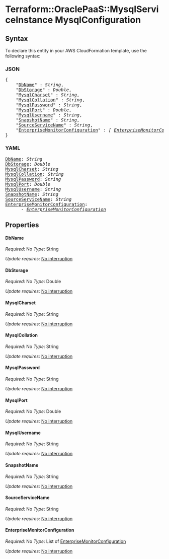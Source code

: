 # Terraform::OraclePaaS::MysqlServiceInstance MysqlConfiguration

## Syntax

To declare this entity in your AWS CloudFormation template, use the following syntax:

### JSON

<pre>
{
    "<a href="#dbname" title="DbName">DbName</a>" : <i>String</i>,
    "<a href="#dbstorage" title="DbStorage">DbStorage</a>" : <i>Double</i>,
    "<a href="#mysqlcharset" title="MysqlCharset">MysqlCharset</a>" : <i>String</i>,
    "<a href="#mysqlcollation" title="MysqlCollation">MysqlCollation</a>" : <i>String</i>,
    "<a href="#mysqlpassword" title="MysqlPassword">MysqlPassword</a>" : <i>String</i>,
    "<a href="#mysqlport" title="MysqlPort">MysqlPort</a>" : <i>Double</i>,
    "<a href="#mysqlusername" title="MysqlUsername">MysqlUsername</a>" : <i>String</i>,
    "<a href="#snapshotname" title="SnapshotName">SnapshotName</a>" : <i>String</i>,
    "<a href="#sourceservicename" title="SourceServiceName">SourceServiceName</a>" : <i>String</i>,
    "<a href="#enterprisemonitorconfiguration" title="EnterpriseMonitorConfiguration">EnterpriseMonitorConfiguration</a>" : <i>[ <a href="mysqlconfiguration-enterprisemonitorconfiguration.md">EnterpriseMonitorConfiguration</a>, ... ]</i>
}
</pre>

### YAML

<pre>
<a href="#dbname" title="DbName">DbName</a>: <i>String</i>
<a href="#dbstorage" title="DbStorage">DbStorage</a>: <i>Double</i>
<a href="#mysqlcharset" title="MysqlCharset">MysqlCharset</a>: <i>String</i>
<a href="#mysqlcollation" title="MysqlCollation">MysqlCollation</a>: <i>String</i>
<a href="#mysqlpassword" title="MysqlPassword">MysqlPassword</a>: <i>String</i>
<a href="#mysqlport" title="MysqlPort">MysqlPort</a>: <i>Double</i>
<a href="#mysqlusername" title="MysqlUsername">MysqlUsername</a>: <i>String</i>
<a href="#snapshotname" title="SnapshotName">SnapshotName</a>: <i>String</i>
<a href="#sourceservicename" title="SourceServiceName">SourceServiceName</a>: <i>String</i>
<a href="#enterprisemonitorconfiguration" title="EnterpriseMonitorConfiguration">EnterpriseMonitorConfiguration</a>: <i>
      - <a href="mysqlconfiguration-enterprisemonitorconfiguration.md">EnterpriseMonitorConfiguration</a></i>
</pre>

## Properties

#### DbName

_Required_: No
_Type_: String

_Update requires_: [No interruption](https://docs.aws.amazon.com/AWSCloudFormation/latest/UserGuide/using-cfn-updating-stacks-update-behaviors.html#update-no-interrupt)

#### DbStorage

_Required_: No
_Type_: Double

_Update requires_: [No interruption](https://docs.aws.amazon.com/AWSCloudFormation/latest/UserGuide/using-cfn-updating-stacks-update-behaviors.html#update-no-interrupt)

#### MysqlCharset

_Required_: No
_Type_: String

_Update requires_: [No interruption](https://docs.aws.amazon.com/AWSCloudFormation/latest/UserGuide/using-cfn-updating-stacks-update-behaviors.html#update-no-interrupt)

#### MysqlCollation

_Required_: No
_Type_: String

_Update requires_: [No interruption](https://docs.aws.amazon.com/AWSCloudFormation/latest/UserGuide/using-cfn-updating-stacks-update-behaviors.html#update-no-interrupt)

#### MysqlPassword

_Required_: No
_Type_: String

_Update requires_: [No interruption](https://docs.aws.amazon.com/AWSCloudFormation/latest/UserGuide/using-cfn-updating-stacks-update-behaviors.html#update-no-interrupt)

#### MysqlPort

_Required_: No
_Type_: Double

_Update requires_: [No interruption](https://docs.aws.amazon.com/AWSCloudFormation/latest/UserGuide/using-cfn-updating-stacks-update-behaviors.html#update-no-interrupt)

#### MysqlUsername

_Required_: No
_Type_: String

_Update requires_: [No interruption](https://docs.aws.amazon.com/AWSCloudFormation/latest/UserGuide/using-cfn-updating-stacks-update-behaviors.html#update-no-interrupt)

#### SnapshotName

_Required_: No
_Type_: String

_Update requires_: [No interruption](https://docs.aws.amazon.com/AWSCloudFormation/latest/UserGuide/using-cfn-updating-stacks-update-behaviors.html#update-no-interrupt)

#### SourceServiceName

_Required_: No
_Type_: String

_Update requires_: [No interruption](https://docs.aws.amazon.com/AWSCloudFormation/latest/UserGuide/using-cfn-updating-stacks-update-behaviors.html#update-no-interrupt)

#### EnterpriseMonitorConfiguration

_Required_: No
_Type_: List of <a href="mysqlconfiguration-enterprisemonitorconfiguration.md">EnterpriseMonitorConfiguration</a>

_Update requires_: [No interruption](https://docs.aws.amazon.com/AWSCloudFormation/latest/UserGuide/using-cfn-updating-stacks-update-behaviors.html#update-no-interrupt)

